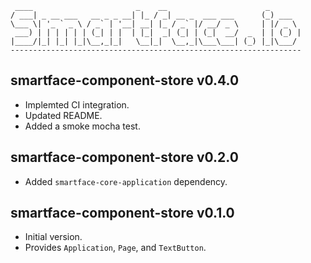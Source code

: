 ```
 ____                       _    __                      _
/ ___| _ __ ___   __ _ _ __| |_ / _| __ _  ___ ___      (_) ___
\___ \| '_ ` _ \ / _` | '__| __| |_ / _` |/ __/ _ \     | |/ _ \
 ___) | | | | | | (_| | |  | |_|  _| (_| | (_|  __/  _  | | (_) |
|____/|_| |_| |_|\__,_|_|   \__|_|  \__,_|\___\___| (_) |_|\___/
-----------------------------------------------------------------
```

## smartface-component-store v0.4.0

* Implemted CI integration.
* Updated README.
* Added a smoke mocha test.

## smartface-component-store v0.2.0

* Added `smartface-core-application` dependency.

## smartface-component-store v0.1.0

* Initial version.
* Provides `Application`, `Page`, and `TextButton`.